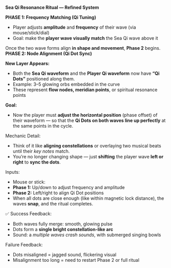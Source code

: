 
 **Sea Qi Resonance Ritual — Refined System**

 **PHASE 1: Frequency Matching (Qi Tuning)**
- Player adjusts **amplitude** and **frequency** of their wave (via mouse/stick/dial)
- Goal: make the **player wave visually match** the Sea Qi wave above it

Once the two wave forms align **in shape and movement**, **Phase 2** begins.
**PHASE 2: Node Alignment (Qi Dot Sync)**

**New Layer Appears:**
- Both the **Sea Qi waveform** and the **Player Qi waveform** now have **“Qi Dots”** positioned along them.
- Example: 3–5 glowing orbs embedded in the curve
- These represent **flow nodes, meridian points**, or spiritual resonance points

**Goal:**
- Now the player must **adjust the horizontal position** (phase offset) of their waveform — so that the **Qi Dots on both waves line up perfectly** at the same points in the cycle.

Mechanic Detail:
- Think of it like **aligning constellations** or overlaying two musical beats until their _key notes_ match.
- You’re no longer changing shape — just **shifting** the player wave **left or right** to **sync the dots**.

Inputs:
- Mouse or stick:   
- **Phase 1:** Up/down to adjust frequency and amplitude        
- **Phase 2:** Left/right to align Qi Dot positions
- When all dots are close enough (like within magnetic lock distance), the waves **snap**, and the ritual completes.

✅ Success Feedback:

- Both waves fully merge: smooth, glowing pulse
- Dots form a **single bright constellation-like arc**
- Sound: a _multiple waves crash sounds_, with submerged singing bowls

 Failure Feedback:
- Dots misaligned = jagged sound, flickering visual
- Misalignment too long = need to restart Phase 2 or full ritual
